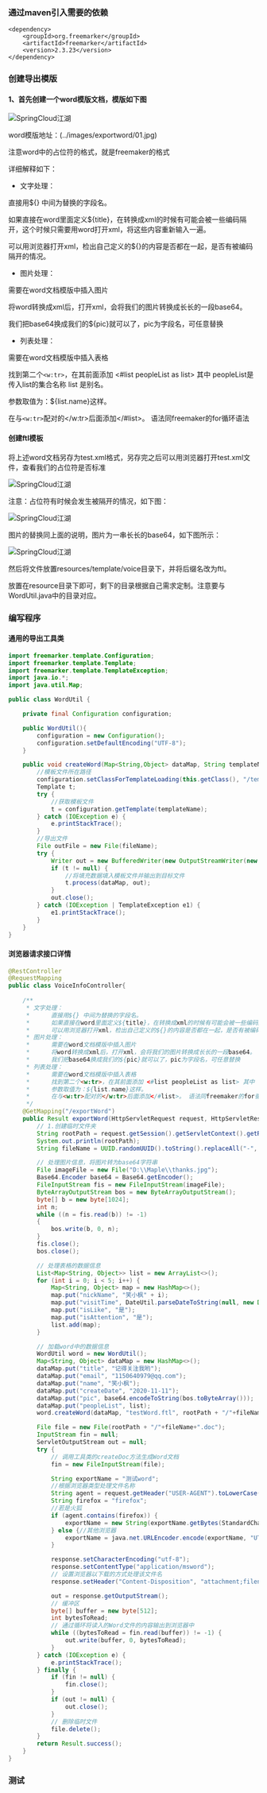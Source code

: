 ### 通过maven引入需要的依赖

~~~
<dependency>
    <groupId>org.freemarker</groupId>
    <artifactId>freemarker</artifactId>
    <version>2.3.23</version>
</dependency>
~~~

### 创建导出模版
#### 1、首先创建一个word模版文档，模版如下图

 ![SpringCloud江湖](../images/exportword/01.jpg)
 
 word模版地址：(../images/exportword/01.jpg)
 
 注意word中的占位符的格式，就是freemaker的格式
 
 详细解释如下：
 
 * 文字处理：
 
 直接用${} 中间为替换的字段名。
 
 如果直接在word里面定义${title}，在转换成xml的时候有可能会被一些编码隔开，这个时候只需要用word打开xml，将这些内容重新输入一遍。
 
 可以用浏览器打开xml，检出自己定义的${}的内容是否都在一起，是否有被编码隔开的情况。
 
 * 图片处理：
 
 需要在word文档模版中插入图片
 
 将word转换成xml后，打开xml，会将我们的图片转换成长长的一段base64。
 
 我们把base64换成我们的${pic}就可以了，pic为字段名，可任意替换
 
 * 列表处理：
 
 需要在word文档模版中插入表格
 
 找到第二个`<w:tr>`，在其前面添加 <#list peopleList as list> 其中 peopleList是传入list的集合名称 list 是别名。
 
 参数取值为：${list.name}这样。
 
 在与`<w:tr>`配对的</w:tr>后面添加</#list>。 语法同freemaker的for循环语法
 
#### 创建ftl模板
将上述word文档另存为test.xml格式，另存完之后可以用浏览器打开test.xml文件，查看我们的占位符是否标准

![SpringCloud江湖](../images/exportword/03.jpg)

注意：占位符有时候会发生被隔开的情况，如下图：

![SpringCloud江湖](../images/exportword/04.jpg)

图片的替换同上面的说明，图片为一串长长的base64，如下图所示：

![SpringCloud江湖](../images/exportword/02.jpg)

然后将文件放置resources/template/voice目录下，并将后缀名改为ftl。

放置在resource目录下即可，剩下的目录根据自己需求定制。注意要与WordUtil.java中的目录对应。

### 编写程序

#### 通用的导出工具类
~~~java
import freemarker.template.Configuration;
import freemarker.template.Template;
import freemarker.template.TemplateException;
import java.io.*;
import java.util.Map;

public class WordUtil {

    private final Configuration configuration;

    public WordUtil(){
        configuration = new Configuration();
        configuration.setDefaultEncoding("UTF-8");
    }

    public void createWord(Map<String,Object> dataMap, String templateName, String fileName){
        //模板文件所在路径
        configuration.setClassForTemplateLoading(this.getClass(), "/template/voice");
        Template t;
        try {
            //获取模板文件
            t = configuration.getTemplate(templateName);
        } catch (IOException e) {
            e.printStackTrace();
        }
        //导出文件
        File outFile = new File(fileName);
        try {
            Writer out = new BufferedWriter(new OutputStreamWriter(new FileOutputStream(outFile)));
            if (t != null) {
                //将填充数据填入模板文件并输出到目标文件
                t.process(dataMap, out);
            }
            out.close();
        } catch (IOException | TemplateException e1) {
            e1.printStackTrace();
        }
    }
}

~~~

#### 浏览器请求接口详情
~~~java
@RestController
@RequestMapping
public class VoiceInfoController{
    
    /**
     * 文字处理：
     *      直接用${} 中间为替换的字段名。
     *      如果直接在word里面定义${title}，在转换成xml的时候有可能会被一些编码隔开，这个时候只需要用word打开xml，将这些内容重新输入一遍。
     *      可以用浏览器打开xml，检出自己定义的${}的内容是否都在一起，是否有被编码隔开的情况。
     * 图片处理：
     *      需要在word文档模版中插入图片
     *      将word转换成xml后，打开xml，会将我们的图片转换成长长的一段base64。
     *      我们把base64换成我们的${pic}就可以了，pic为字段名，可任意替换
     * 列表处理：
     *      需要在word文档模版中插入表格
     *      找到第二个<w:tr>，在其前面添加 <#list peopleList as list> 其中 peopleList是传入list的集合名称 list 是别名。
     *      参数取值为：${list.name}这样。
     *      在与<w:tr>配对的</w:tr>后面添加</#list>。 语法同freemaker的for循环语法
     */
    @GetMapping("/exportWord")
    public Result exportWord(HttpServletRequest request, HttpServletResponse response) throws IOException{
        // 1.创建临时文件夹
        String rootPath = request.getSession().getServletContext().getRealPath("/");
        System.out.println(rootPath);
        String fileName = UUID.randomUUID().toString().replaceAll("-", "");

        // 处理图片信息，将图片转为base64字符串
        File imageFile = new File("D:\\Maple\\thanks.jpg");
        Base64.Encoder base64 = Base64.getEncoder();
        FileInputStream fis = new FileInputStream(imageFile);
        ByteArrayOutputStream bos = new ByteArrayOutputStream();
        byte[] b = new byte[1024];
        int n;
        while ((n = fis.read(b)) != -1)
        {
            bos.write(b, 0, n);
        }
        fis.close();
        bos.close();

        // 处理表格的数据信息
        List<Map<String, Object>> list = new ArrayList<>();
        for (int i = 0; i < 5; i++) {
            Map<String, Object> map = new HashMap<>();
            map.put("nickName", "笑小枫" + i);
            map.put("visitTime", DateUtil.parseDateToString(null, new Date()));
            map.put("isLike", "是");
            map.put("isAttention", "是");
            list.add(map);
        }

        // 加载word中的数据信息
        WordUtil word = new WordUtil();
        Map<String, Object> dataMap = new HashMap<>();
        dataMap.put("title", "记得关注我哟");
        dataMap.put("email", "1150640979@qq.com");
        dataMap.put("name", "笑小枫");
        dataMap.put("createDate", "2020-11-11");
        dataMap.put("pic", base64.encodeToString(bos.toByteArray()));
        dataMap.put("peopleList", list);
        word.createWord(dataMap, "testWord.ftl", rootPath + "/"+fileName+".doc");

        File file = new File(rootPath + "/"+fileName+".doc");
        InputStream fin = null;
        ServletOutputStream out = null;
        try {
            // 调用工具类的createDoc方法生成Word文档
            fin = new FileInputStream(file);

            String exportName = "测试word";
            //根据浏览器类型处理文件名称
            String agent = request.getHeader("USER-AGENT").toLowerCase();
            String firefox = "firefox";
            //若是火狐
            if (agent.contains(firefox)) {
                exportName = new String(exportName.getBytes(StandardCharsets.UTF_8), "ISO8859-1");
            } else {//其他浏览器
                exportName = java.net.URLEncoder.encode(exportName, "UTF-8");
            }

            response.setCharacterEncoding("utf-8");
            response.setContentType("application/msword");
            // 设置浏览器以下载的方式处理该文件名
            response.setHeader("Content-Disposition", "attachment;filename=".concat(String.valueOf(URLEncoder.encode(exportName + ".doc", "UTF-8"))));

            out = response.getOutputStream();
            // 缓冲区
            byte[] buffer = new byte[512];
            int bytesToRead;
            // 通过循环将读入的Word文件的内容输出到浏览器中
            while ((bytesToRead = fin.read(buffer)) != -1) {
                out.write(buffer, 0, bytesToRead);
            }
        } catch (IOException e) {
            e.printStackTrace();
        } finally {
            if (fin != null) {
                fin.close();
            }
            if (out != null) {
                out.close();
            }
            // 删除临时文件
            file.delete();
        }
        return Result.success();
    }
}
~~~

### 测试
